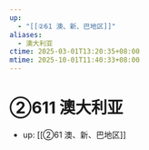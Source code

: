 ```yaml
---
up:
  - "[[②61 澳、新、巴地区]]"
aliases:
  - 澳大利亚
ctime: 2025-03-01T13:20:35+08:00
mtime: 2025-10-01T11:40:33+08:00
---
```


# ②611 澳大利亚

- up: [[②61 澳、新、巴地区]]
